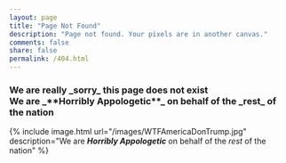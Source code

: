 ```yaml
---
layout: page
title: "Page Not Found"
description: "Page not found. Your pixels are in another canvas."
comments: false
share: false
permalink: /404.html
---
```


<h3> We are really _sorry_ this page does not exist <br />
We are _**Horribly Appologetic**_ on behalf of the _rest_ of the nation </h3>

<!--
<div>

      <img style="position:relative;" src="/images/WTFAmericaDonTrump.jpg" alt="" />

      <h2 style="vertical-align:top;color:blue;">We are _**Horribly Appologetic**_ on behalf of the _rest_ of the nation</h2>

</div>
 -->

{% include image.html url="/images/WTFAmericaDonTrump.jpg" description="We are <em><strong>Horribly Appologetic</strong></em> on behalf of the <em>rest</em> of the nation" %}
<!--
Comment on [answer](http://stackoverflow.com/questions/19331362/using-an-image-caption-in-markdown-jekyll)

<figure class="image"><img src="/images/WTFAmericaDonTrump.jpg" alt="WTF America 404 pic"><figcaption>We are _**Horribly Appologetic**_ on behalf of the _rest_ of the nation</figcaption></figure>

Using the [answer here](http://stackoverflow.com/questions/23214226/how-to-position-text-over-an-image-with-html)

<div id="entry-content">
    <p style="text-align:center;vertical-align:middle;margin:0 0 -20% 0;color:white;">We are _**Horribly Appologetic**_ on behalf of the _rest_ of the nation </p>
<img style="position:center;" src="/images/WTFAmericaDonTrump.jpg" />
</div>

**Using Kramdown img-responsive class**  

![The 45th President of America](/images/WTFAmericaDonTrump.jpg){:class="img-responsive"}

<script type="text/javascript">
  var GOOG_FIXURL_LANG = 'en';
  var GOOG_FIXURL_SITE = '{{ site.url }}'
</script>
<script type="text/javascript"
  src="//linkhelp.clients.google.com/tbproxy/lh/wm/fixurl.js">
</script> -->
